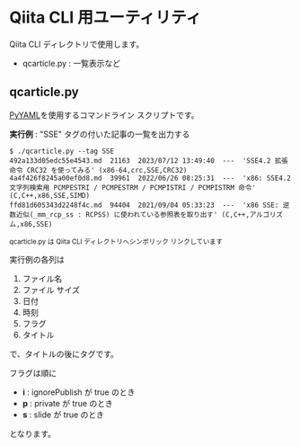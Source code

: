 # Qiita CLI 用ユーティリティ

Qiita CLI ディレクトリで使用します。

- qcarticle.py : 一覧表示など

## qcarticle.py

[PyYAML](https://pypi.org/project/PyYAML/)を使用するコマンドライン スクリプトです。

**実行例** : "SSE" タグの付いた記事の一覧を出力する

```
$ ./qcarticle.py --tag SSE
492a133d05edc55e4543.md  21163  2023/07/12 13:49:40  ---  'SSE4.2 拡張命令 CRC32 を使ってみる' (x86-64,crc,SSE,CRC32)
4a4f426f8245a00ef0d8.md  39961  2022/06/26 08:25:31  ---  'x86: SSE4.2 文字列検索用 PCMPESTRI / PCMPESTRM / PCMPISTRI / PCMPISTRM 命令' (C,C++,x86,SSE,SIMD)
ffd81d605343d2248f4c.md  94404  2021/09/04 05:33:23  ---  'x86 SSE: 逆数近似(_mm_rcp_ss : RCPSS) に使われている参照表を取り出す' (C,C++,アルゴリズム,x86,SSE)
```

<sub>qcarticle.py は Qiita CLI ディレクトリへシンボリック リンクしています</sub>

実行例の各列は

1. ファイル名
2. ファイル サイズ
3. 日付
4. 時刻
5. フラグ
6. タイトル

で、タイトルの後にタグです。

フラグは順に

- **i** : ignorePublish が true のとき
- **p** : private が true のとき
- **s** : slide が true のとき

となります。
